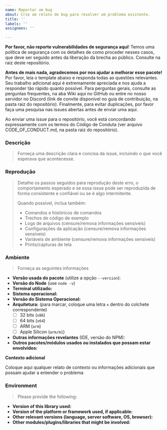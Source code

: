 ```yaml
---
name: Reportar um bug
about: Crie um relato de bug para resolver um problema existente.
title: ''
labels: ''
assignees: ''

---
```

**Por favor, não reporte vulnerabilidades de segurança aqui**! Temos uma política de segurança com os detalhes de como proceder nesses casos, que deve ser seguido antes da liberação da brecha ao público. Consulte na raiz deste repositório.

**Antes de mais nada, agradecemos por nos ajudar a melhorar esse pacote!** Por favor, leia o template abaixo e responda todas as questões relevantes. Seu trabalho adicional aqui é extremamente apreciada e nos ajuda a responder tão rápido quanto possível. Para perguntas gerais, consulte as perguntas frequentes, na aba Wiki aqui no GitHub ou entre no nosso servidor no Discord (link de convite disponível no guia de contribuição, na pasta raiz do repositório). Finalmente, para evitar duplicações, por favor faça uma pesquisa nas issues abertas antes de enviar uma aqui.

Ao enviar uma issue para o repositório, você está concordando expressamente com os termos do Código de Conduta (ver arquivo CODE_OF_CONDUCT.md, na pasta raiz do repositório).

### Descrição

> Forneça uma descrição clara e concisa da issue, incluindo o que você esperava que acontecesse.

### Reprodução

> Detalhe os passos seguidos para reprodução deste erro, o comportamento esperado e se essa issue pode ser reproduzida de forma consistente e confiável ou se é algo intermitente.
>
> Quando possível, inclua também:
>
> - Comandos e históricos de comandos
> - Trechos de código de exemplo
> - Logs de arquivos (censure/remova informações sensíveis)
> - Configurações da aplicação (censure/remova informações sensíveis)
> - Variáveis de ambiente (censure/remova informações sensíveis)
> - Prints/capturas de tela

### Ambiente

> Forneça as seguintes informações

- **Versão usada do pacote** (utilize a opção `--version`):
- **Versão do Node** (use `node -v`)
- **Terminal utilizado:**
- **Sistema operacional:**
- **Versão do Sistema Operacional:**
- **Arquitetura:** (para marcar, coloque uma letra `x` dentro do colchete correspondente)
  - [ ] 32 bits (`x86`)
  - [ ] 64 bits (`x64`)
  - [ ] ARM (`arm`)
  - [ ] Apple Silicon (`arm/m1`)
- **Outras informações revelantes** (IDE, versão do NPM):
- **Outros pacotes/módulos usados ou instalados que possam estar envolvidos:**

**Contexto adicional**

Coloque aqui qualquer relato de contexto ou informações adicionais que possam ajudar a entender o problema


### Environment

> Please provide the following:

- **Version of this library used:**
- **Version of the platform or framework used, if applicable:**
- **Other relevant versions (language, server software, OS, browser):**
- **Other modules/plugins/libraries that might be involved:**